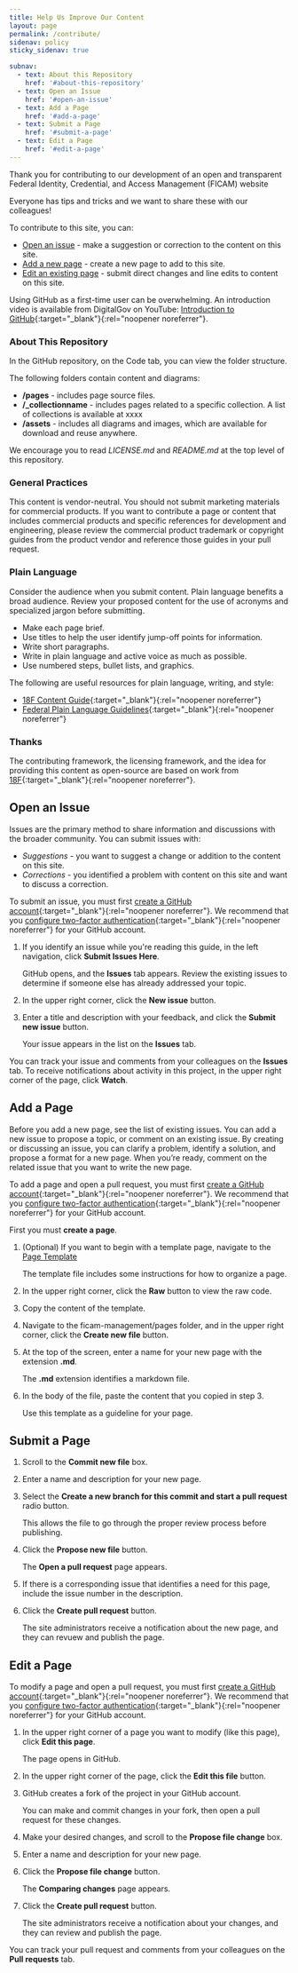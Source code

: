 ```yaml
---
title: Help Us Improve Our Content
layout: page
permalink: /contribute/
sidenav: policy
sticky_sidenav: true

subnav:
  - text: About this Repository
    href: '#about-this-repository'
  - text: Open an Issue
    href: '#open-an-issue'
  - text: Add a Page
    href: '#add-a-page'
  - text: Submit a Page
    href: '#submit-a-page'
  - text: Edit a Page
    href: '#edit-a-page'
---
```


Thank you for contributing to our development of an open and transparent Federal Identity, Credential, and Access Management (FICAM) website

Everyone has tips and tricks and we want to share these with our colleagues!

To contribute to this site, you can:

- [Open an issue](#open-an-issue) - make a suggestion or correction to the content on this site.
- [Add a new page](#add-a-page) - create a new page to add to this site.
- [Edit an existing page](#edit-a-page) - submit direct changes and line edits to content on this site.

Using GitHub as a first-time user can be overwhelming. An introduction video is available from DigitalGov on YouTube: [Introduction to GitHub](https://youtu.be/uNa9GOtM6NE){:target="_blank"}{:rel="noopener noreferrer"}.

### About This Repository

In the GitHub repository, on the Code tab, you can view the folder structure.

The following folders contain content and diagrams:

- **/pages** - includes page source files.
- **/_collectionname** - includes pages related to a specific collection. A list of collections is available at xxxx
- **/assets** - includes all diagrams and images, which are available for download and reuse anywhere.

We encourage you to read *LICENSE.md* and *README.md* at the top level of this repository.

### General Practices

This content is vendor-neutral. You should not submit marketing materials for commercial products. If you want to contribute a page or content that includes commercial products and specific references for development and engineering, please review the commercial product trademark or copyright guides from the product vendor and reference those guides in your pull request.

### Plain Language

Consider the audience when you submit content. Plain language benefits a broad audience. Review your proposed content for the use of acronyms and specialized jargon before submitting.

- Make each page brief.
- Use titles to help the user identify jump-off points for information.
- Write short paragraphs.
- Write in plain language and active voice as much as possible.
- Use numbered steps, bullet lists, and graphics.

The following are useful resources for plain language, writing, and style:

- [18F Content Guide](https://content-guide.18f.gov/){:target="_blank"}{:rel="noopener noreferrer"}
- [Federal Plain Language Guidelines](http://www.plainlanguage.gov/){:target="_blank"}{:rel="noopener noreferrer"}

### Thanks

The contributing framework, the licensing framework, and the idea for providing this content as open-source are based on work from [18F](https://18f.gsa.gov/){:target="_blank"}{:rel="noopener noreferrer"}.

## Open an Issue

Issues are the primary method to share information and discussions with the broader community. You can submit issues with:

- *Suggestions* - you want to suggest a change or addition to the content on this site.
- *Corrections* - you identified a problem with content on this site and want to discuss a correction.

To submit an issue, you must first [create a GitHub account](https://github.com/join){:target="_blank"}{:rel="noopener noreferrer"}. We recommend that you [configure two-factor authentication](https://help.github.com/en/articles/configuring-two-factor-authentication){:target="_blank"}{:rel="noopener noreferrer"} for your GitHub account.

1. If you identify an issue while you're reading this guide, in the left navigation, click **Submit Issues Here**.

	GitHub opens, and the **Issues** tab appears. Review the existing issues to determine if someone else has already addressed your topic.

2. In the upper right corner, click the **New issue** button.

3. Enter a title and description with your feedback, and click the **Submit new issue** button.

	Your issue appears in the list on the **Issues** tab.
	
You can track your issue and comments from your colleagues on the **Issues** tab. To receive notifications about activity in this project, in the upper right corner of the page, click **Watch**.

## Add a Page

Before you add a new page, see the list of existing issues. You can add a new issue to propose a topic, or comment on an existing issue. By creating or discussing an issue, you can clarify a problem, identify a solution, and propose a format for a new page. When you’re ready, comment on the related issue that you want to write the new page.

To add a page and open a pull request, you must first [create a GitHub account](https://github.com/join){:target="_blank"}{:rel="noopener noreferrer"}. We recommend that you [configure two-factor authentication](https://help.github.com/en/articles/configuring-two-factor-authentication){:target="_blank"}{:rel="noopener noreferrer"} for your GitHub account.

First you must **create a page**.

1. (Optional) If you want to begin with a template page, navigate to the [Page Template](/page-template.md)

	The template file includes some instructions for how to organize a page.

2. In the upper right corner, click the **Raw** button to view the raw code.

3. Copy the content of the template.

4. Navigate to the ficam-management/pages folder, and in the upper right corner, click the **Create new file** button.
	
5. At the top of the screen, enter a name for your new page with the extension **.md**.

	The **.md** extension identifies a markdown file.
	
6. In the body of the file, paste the content that you copied in step 3.

	Use this template as a guideline for your page.

## Submit a Page

1. Scroll to the **Commit new file** box.

2. Enter a name and description for your new page.

3. Select the **Create a new branch for this commit and start a pull request** radio button.

	This allows the file to go through the proper review process before publishing.
	
4. Click the **Propose new file** button.

	The **Open a pull request** page appears.
	
5. If there is a corresponding issue that identifies a need for this page, include the issue number in the description.

6. Click the **Create pull request** button.

	The site administrators receive a notification about the new page, and they can revuew and publish the page.

## Edit a Page

To modify a page and open a pull request, you must first [create a GitHub account](https://github.com/join){:target="_blank"}{:rel="noopener noreferrer"}. We recommend that you [configure two-factor authentication](https://help.github.com/en/articles/configuring-two-factor-authentication){:target="_blank"}{:rel="noopener noreferrer"} for your GitHub account.

1. In the upper right corner of a page you want to modify (like this page), click **Edit this page**.

	The page opens in GitHub.
	
2. In the upper right corner of the page, click the **Edit this file** button.
	
3. GitHub creates a fork of the project in your GitHub account.

	You can make and commit changes in your fork, then open a pull request for these changes.
	
4. Make your desired changes, and scroll to the **Propose file change** box.

5. Enter a name and description for your new page.

6. Click the **Propose file change** button.

	The **Comparing changes** page appears.
	
7. Click the **Create pull request** button.

	The site administrators receive a notification about your changes, and they can review and publish the page.
	
You can track your pull request and comments from your colleagues on the **Pull requests** tab.
